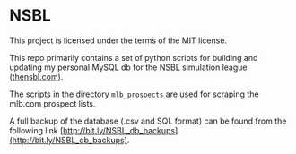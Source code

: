 # NSBL
This project is licensed under the terms of the MIT license.

This repo primarily contains a set of python scripts for building and updating my personal MySQL db for the NSBL simulation league ([thensbl.com](http://thensbl.com)).

The scripts in the directory `mlb_prospects` are used for scraping the mlb.com prospect lists.

A full backup of the database (.csv and SQL format) can be found from the following link [http://bit.ly/NSBL_db_backups](http://bit.ly/NSBL_db_backups).